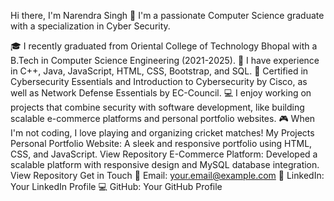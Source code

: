 Hi there, I'm Narendra Singh 👋
I'm a passionate Computer Science graduate with a specialization in Cyber Security.

🎓 I recently graduated from Oriental College of Technology Bhopal with a B.Tech in Computer Science Engineering (2021-2025).
💼 I have experience in C++, Java, JavaScript, HTML, CSS, Bootstrap, and SQL.
🔐 Certified in Cybersecurity Essentials and Introduction to Cybersecurity by Cisco, as well as Network Defense Essentials by EC-Council.
💻 I enjoy working on projects that combine security with software development, like building scalable e-commerce platforms and personal portfolio websites.
🎮 When I'm not coding, I love playing and organizing cricket matches!
My Projects
Personal Portfolio Website: A sleek and responsive portfolio using HTML, CSS, and JavaScript. View Repository
E-Commerce Platform: Developed a scalable platform with responsive design and MySQL database integration. View Repository
Get in Touch
📧 Email: your.email@example.com
💼 LinkedIn: Your LinkedIn Profile
💻 GitHub: Your GitHub Profile
